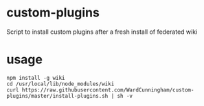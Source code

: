 # custom-plugins

Script to install custom plugins after a fresh install of federated wiki

# usage

```
npm install -g wiki
cd /usr/local/lib/node_modules/wiki
curl https://raw.githubusercontent.com/WardCunningham/custom-plugins/master/install-plugins.sh | sh -v
```

